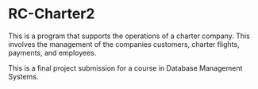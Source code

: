 # RC-Charter2
This is a program that supports the operations of a charter company. This involves the management of the companies customers, charter flights, payments, and employees.

This is a final project submission for a course in Database Management Systems.
